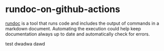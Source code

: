 # rundoc-on-github-actions

[rundoc](https://github.com/zombocom/rundoc) is a tool that runs code and includes the output of commands in a markdown document. Automating the execution could help keep documentation always up to date and automatically check for errors.

test
dwadwa dawd
